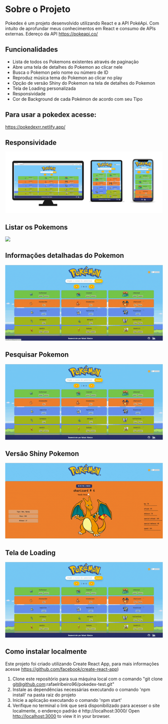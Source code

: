 # Sobre o Projeto

Pokedex é um projeto desenvolvido utilizando React e a API PokéApi. Com intuito de aprofundar meus conhecimentos em React e consumo de APIs externas. Edereço da API https://pokeapi.co/

## Funcionalidades
- Lista de todos os Pokemons existentes através de paginação
- Abre uma tela de detalhes do Pokemon ao clicar nele
- Busca o Pokemon pelo nome ou número de ID
- Reproduz música tema do Pokemon ao clicar no play
- Opção de versão Shiny do Pokemon na tela de detalhes do Pokemon
- Tela de Loading personalizada
- Responsividade
- Cor de Background de cada Pokémon de acordo com seu Tipo

## Para usar a pokedex acesse:

https://pokedexrr.netlify.app/

## Responsividade

<div>
  <img src="https://github.com/rafaelribeiro96/pokedex-test/blob/main/src/assets/readme/responsividade%20pokedex.png">
</div>

## Listar os Pokemons
<div>
  <img src="https://github.com/rafaelribeiro96/pokedex-test/blob/main/src/assets/readme/renderizacao.gif">
</div>

## Informações detalhadas do Pokemon
<div>
  <img src="https://github.com/rafaelribeiro96/pokedex-test/blob/main/src/assets/readme/detalhes.gif">
</div>

## Pesquisar Pokemon
<div>
  <img src="https://github.com/rafaelribeiro96/pokedex-test/blob/main/src/assets/readme/pesquisa.gif">
</div>

## Versão Shiny Pokemon
<div>
  <img src="https://github.com/rafaelribeiro96/pokedex-test/blob/main/src/assets/readme/shiny.gif">
</div>

## Tela de Loading
<div>
  <img src="https://github.com/rafaelribeiro96/pokedex-test/blob/main/src/assets/readme/loading.gif">
</div>

## Como instalar localmente

Este projeto foi criado utilizando Create React App, para mais informações acesse https://github.com/facebook/create-react-app)

1. Clone este repositório para sua máquina local com o comando "git clone git@github.com:rafaelribeiro96/pokedex-test.git"
2. Instale as dependências necessárias executando o comando 'npm install' na pasta raiz do projeto
3. Inicie a aplicação executando o comando 'npm start'
4. Verifique no terminal o link que será disponibilizado para acesser o site localmente, o endereço padrão é http://localhost:3000/
Open [http://localhost:3000](http://localhost:3000) to view it in your browser.
